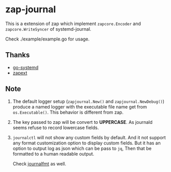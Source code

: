 # zap-journal

This is a extension of zap
which implement `zapcore.Encoder` and `zapcore.WriteSyncer` of systemd-journal.

Check ./example/example.go for usage.

## Thanks

- [go-systemd](https://github.com/coreos/go-systemd)
- [zapext](https://github.com/tchap/zapext)

## Note

1. The default logger setup (`zapjournal.New()` and `zapjournal.NewDebug()`)
   produce a named logger with the executable file name
   get from `os.Executable()`.
   This behavior is different from zap.

2. The key passed to zap will be convert to **UPPERCASE**.
   As journald seems refuse to record lowercase fields.

3. `journalctl` will not show any custom fields by default.
   And it not support any format customization option to display custom fields.
   But it has an option to output log as json which can be pass to `jq`,
   Then that be formatted to a human readable output.

   Check [journalfmt][1] as well.

[1]: https://github.com/black-desk/journalfmt
